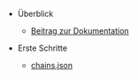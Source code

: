 <!-- docs/_sidebar.md -->

- Überblick
  - [Beitrag zur Dokumentation](de/überblick/beitragen.md)

- Erste Schritte
  - [chains.json](de/erste-schritte/chains-json.md)
